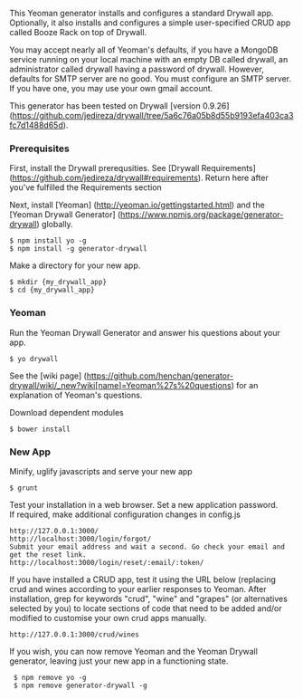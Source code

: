This Yeoman generator installs and configures a standard Drywall app. 
Optionally, it also installs and configures a simple user-specified CRUD app called Booze Rack on top of Drywall.
 
You may accept nearly all of Yeoman's defaults, if you have a MongoDB service running on your local machine with an empty DB called drywall, an administrator called drywall having a password of drywall. 
However, defaults for SMTP server are no good. You must configure an SMTP server. If you have one, you may use your own gmail account. 
 
This generator has been tested on Drywall [version 0.9.26] (https://github.com/jedireza/drywall/tree/5a6c76a05b8d55b9193efa403ca3fc7d1488d65d). 

### Prerequisites
First, install the Drywall prerequsities. See [Drywall Requirements] (https://github.com/jedireza/drywall#requirements). Return here after you've fulfilled the Requirements section

Next, install [Yeoman] (http://yeoman.io/gettingstarted.html) and the [Yeoman Drywall Generator] (https://www.npmjs.org/package/generator-drywall) globally.

    $ npm install yo -g 
    $ npm install -g generator-drywall 

Make a directory for your new app.

    $ mkdir {my_drywall_app} 
    $ cd {my_drywall_app} 

### Yeoman
Run the Yeoman Drywall Generator and answer his questions about your app. 

    $ yo drywall

See the [wiki page] (https://github.com/henchan/generator-drywall/wiki/_new?wiki[name]=Yeoman%27s%20questions) for an explanation of Yeoman's questions.

Download dependent modules

    $ bower install

### New App
Minify, uglify javascripts and serve your new app

    $ grunt
   
Test your installation in a web browser. Set a new application password.    
If required, make additional configuration changes in config.js
	
    http://127.0.0.1:3000/
    http://localhost:3000/login/forgot/
    Submit your email address and wait a second. Go check your email and get the reset link.
    http://localhost:3000/login/reset/:email/:token/

If you have installed a CRUD app, test it using the URL below (replacing crud and wines according to your earlier responses to Yeoman.
After installation, grep for keywords "crud", "wine" and "grapes" (or alternatives selected by you) to locate sections of code that need to be added and/or modified to customise your own crud apps manually. 

    http://127.0.0.1:3000/crud/wines
    
If you wish, you can now remove Yeoman and the Yeoman Drywall generator, leaving just your new app in a functioning state.

     $ npm remove yo -g 
     $ npm remove generator-drywall -g 

